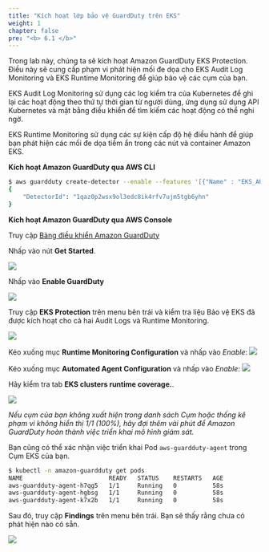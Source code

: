 ```yaml
---
title: "Kích hoạt lớp bảo vệ GuardDuty trên EKS"
weight: 1
chapter: false
pre: "<b> 6.1 </b>"
---
```


Trong lab này, chúng ta sẽ kích hoạt Amazon GuardDuty EKS Protection. Điều này sẽ cung cấp phạm vi phát hiện mối đe dọa cho EKS Audit Log Monitoring và EKS Runtime Monitoring để giúp bảo vệ các cụm của bạn.

EKS Audit Log Monitoring sử dụng các log kiểm tra của Kubernetes để ghi lại các hoạt động theo thứ tự thời gian từ người dùng, ứng dụng sử dụng API Kubernetes và mặt bằng điều khiển để tìm kiếm các hoạt động có thể nghi ngờ.

EKS Runtime Monitoring sử dụng các sự kiện cấp độ hệ điều hành để giúp bạn phát hiện các mối đe dọa tiềm ẩn trong các nút và container Amazon EKS.

**Kích hoạt Amazon GuardDuty qua AWS CLI**

```bash test=false
$ aws guardduty create-detector --enable --features '[{"Name" : "EKS_AUDIT_LOGS", "Status" : "ENABLED"}, {"Name" : "EKS_RUNTIME_MONITORING", "Status" : "ENABLED", "AdditionalConfiguration" : [{"Name" : "EKS_ADDON_MANAGEMENT", "Status" : "ENABLED"}]}]'
{
    "DetectorId": "1qaz0p2wsx9ol3edc8ik4rfv7ujm5tgb6yhn"
}
```

**Kích hoạt Amazon GuardDuty qua AWS Console**

Truy cập [Bảng điều khiển Amazon GuardDuty](https://console.aws.amazon.com/guardduty/home)

Nhấp vào nút **Get Started**.

![](/images/p6/p61/6.1-1-GettingStarted.png)

Nhấp vào **Enable GuardDuty**

![](/images/p6/p61/6.1-2-Enable.png)


Truy cập **EKS Protection** trên menu bên trái và kiểm tra liệu Bảo vệ EKS đã được kích hoạt cho cả hai Audit Logs và Runtime Monitoring.

![](/images/p6/p61/6.1-3-EnableEKS.png)

Kéo xuống mục **Runtime Monitoring Configuration** và nhấp vào _Enable_:
![](/images/p6/p61/6.1-4-EnableRTMonitor.png)

Kéo xuống mục **Automated Agent Configuration** và nhấp vào _Enable_:
![](/images/p6/p61/6.1-5-EnableRTMonitorEKS.png)

Hãy kiểm tra tab **EKS clusters runtime coverage.**.

![](/images/p6/p61/6.1-6-RTCoverageEKS.png)

*Nếu cụm của bạn không xuất hiện trong danh sách Cụm hoặc thống kê phạm vi không hiển thị 1/1 (100%), hãy đợi thêm vài phút để Amazon GuardDuty hoàn thành việc triển khai mô hình giám sát.*

Bạn cũng có thể xác nhận việc triển khai Pod `aws-guardduty-agent` trong Cụm EKS của bạn.

```bash test=false
$ kubectl -n amazon-guardduty get pods                                                                                                                
NAME                        READY   STATUS    RESTARTS   AGE
aws-guardduty-agent-h7qg5   1/1     Running   0          58s
aws-guardduty-agent-hgbsg   1/1     Running   0          58s
aws-guardduty-agent-k7x2b   1/1     Running   0          58s
```

Sau đó, truy cập **Findings** trên menu bên trái. Bạn sẽ thấy rằng chưa có phát hiện nào có sẵn.

![](/images/p6/p61/6.1-7-findings.png)